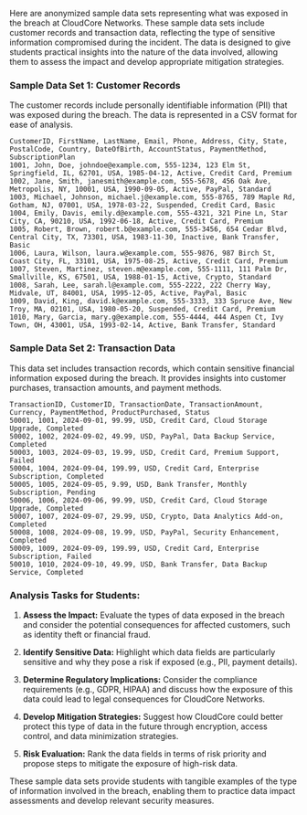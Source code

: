 Here are anonymized sample data sets representing what was exposed in the breach at CloudCore Networks. These sample data sets include customer records and transaction data, reflecting the type of sensitive information compromised during the incident. The data is designed to give students practical insights into the nature of the data involved, allowing them to assess the impact and develop appropriate mitigation strategies.

### **Sample Data Set 1: Customer Records**

The customer records include personally identifiable information (PII) that was exposed during the breach. The data is represented in a CSV format for ease of analysis.

```plaintext
CustomerID, FirstName, LastName, Email, Phone, Address, City, State, PostalCode, Country, DateOfBirth, AccountStatus, PaymentMethod, SubscriptionPlan
1001, John, Doe, johndoe@example.com, 555-1234, 123 Elm St, Springfield, IL, 62701, USA, 1985-04-12, Active, Credit Card, Premium
1002, Jane, Smith, janesmith@example.com, 555-5678, 456 Oak Ave, Metropolis, NY, 10001, USA, 1990-09-05, Active, PayPal, Standard
1003, Michael, Johnson, michael.j@example.com, 555-8765, 789 Maple Rd, Gotham, NJ, 07001, USA, 1978-03-22, Suspended, Credit Card, Basic
1004, Emily, Davis, emily.d@example.com, 555-4321, 321 Pine Ln, Star City, CA, 90210, USA, 1992-06-18, Active, Credit Card, Premium
1005, Robert, Brown, robert.b@example.com, 555-3456, 654 Cedar Blvd, Central City, TX, 73301, USA, 1983-11-30, Inactive, Bank Transfer, Basic
1006, Laura, Wilson, laura.w@example.com, 555-9876, 987 Birch St, Coast City, FL, 33101, USA, 1975-08-25, Active, Credit Card, Premium
1007, Steven, Martinez, steven.m@example.com, 555-1111, 111 Palm Dr, Smallville, KS, 67501, USA, 1988-01-15, Active, Crypto, Standard
1008, Sarah, Lee, sarah.l@example.com, 555-2222, 222 Cherry Way, Midvale, UT, 84001, USA, 1995-12-05, Active, PayPal, Basic
1009, David, King, david.k@example.com, 555-3333, 333 Spruce Ave, New Troy, MA, 02101, USA, 1980-05-20, Suspended, Credit Card, Premium
1010, Mary, Garcia, mary.g@example.com, 555-4444, 444 Aspen Ct, Ivy Town, OH, 43001, USA, 1993-02-14, Active, Bank Transfer, Standard
```

### **Sample Data Set 2: Transaction Data**

This data set includes transaction records, which contain sensitive financial information exposed during the breach. It provides insights into customer purchases, transaction amounts, and payment methods.

```plaintext
TransactionID, CustomerID, TransactionDate, TransactionAmount, Currency, PaymentMethod, ProductPurchased, Status
50001, 1001, 2024-09-01, 99.99, USD, Credit Card, Cloud Storage Upgrade, Completed
50002, 1002, 2024-09-02, 49.99, USD, PayPal, Data Backup Service, Completed
50003, 1003, 2024-09-03, 19.99, USD, Credit Card, Premium Support, Failed
50004, 1004, 2024-09-04, 199.99, USD, Credit Card, Enterprise Subscription, Completed
50005, 1005, 2024-09-05, 9.99, USD, Bank Transfer, Monthly Subscription, Pending
50006, 1006, 2024-09-06, 99.99, USD, Credit Card, Cloud Storage Upgrade, Completed
50007, 1007, 2024-09-07, 29.99, USD, Crypto, Data Analytics Add-on, Completed
50008, 1008, 2024-09-08, 19.99, USD, PayPal, Security Enhancement, Completed
50009, 1009, 2024-09-09, 199.99, USD, Credit Card, Enterprise Subscription, Failed
50010, 1010, 2024-09-10, 49.99, USD, Bank Transfer, Data Backup Service, Completed
```

### **Analysis Tasks for Students:**
1. **Assess the Impact:** Evaluate the types of data exposed in the breach and consider the potential consequences for affected customers, such as identity theft or financial fraud.
   
2. **Identify Sensitive Data:** Highlight which data fields are particularly sensitive and why they pose a risk if exposed (e.g., PII, payment details).

3. **Determine Regulatory Implications:** Consider the compliance requirements (e.g., GDPR, HIPAA) and discuss how the exposure of this data could lead to legal consequences for CloudCore Networks.

4. **Develop Mitigation Strategies:** Suggest how CloudCore could better protect this type of data in the future through encryption, access control, and data minimization strategies.

5. **Risk Evaluation:** Rank the data fields in terms of risk priority and propose steps to mitigate the exposure of high-risk data.

These sample data sets provide students with tangible examples of the type of information involved in the breach, enabling them to practice data impact assessments and develop relevant security measures.